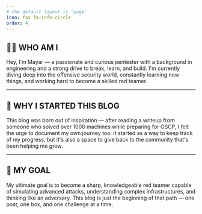 ```yaml
---
# the default layout is 'page'
icon: fas fa-info-circle
order: 4
---
```


## 👩‍💻 WHO AM I

Hey, I’m Mayar — a passionate and curious pentester with a background in engineering and a strong drive to break, learn, and build. I'm currently diving deep into the offensive security world, constantly learning new things, and working hard to become a skilled red teamer.

---

## 📝 WHY I STARTED THIS BLOG

This blog was born out of inspiration — after reading a writeup from someone who solved over 1000 machines while preparing for OSCP, I felt the urge to document my own journey too. It started as a way to keep track of my progress, but it's also a space to give back to the community that's been helping me grow.

---

## 🎯 MY GOAL

My ultimate goal is to become a sharp, knowledgeable red teamer capable of simulating advanced attacks, understanding complex infrastructures, and thinking like an adversary. This blog is just the beginning of that path — one post, one box, and one challenge at a time.
